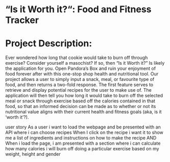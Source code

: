 # “Is it Worth it?“: Food and Fitness Tracker

# Project Description:

Ever wondered how long that cookie would take to burn off through exercise? Consider yourself a masochist? If so, then “Is it Worth it?” Is likely the application for you. Open Pandora’s Box and ruin your enjoyment of food forever after with this one-stop shop health and nutritional tool.
Our project allows a user to simply input a snack, meal, or favourite type of food, and then returns a two-fold response. The first feature serves to retrieve and display potential recipes for the user to make use of. The application will then tell you how long it would take to burn off the selected meal or snack through exercise based off the calories contained in that food, so that an informed decision can be made as to whether or not its nutritional value aligns with their current health and fitness goals (aka, is it ‘worth it’?).

user story
As a user i want to load the webpage and be presented with an API where i can choose recipes
When I click on the recipe i want it to show me a list of ingredients and instructions on how to make the recipe
AND
When i load the page, i am presented with a section where i can calculate how many calories i will burn off doing a particular exercise based on my weight, height and gender



